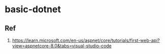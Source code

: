 # basic-dotnet

## Ref 
1. https://learn.microsoft.com/en-us/aspnet/core/tutorials/first-web-api?view=aspnetcore-8.0&tabs=visual-studio-code
